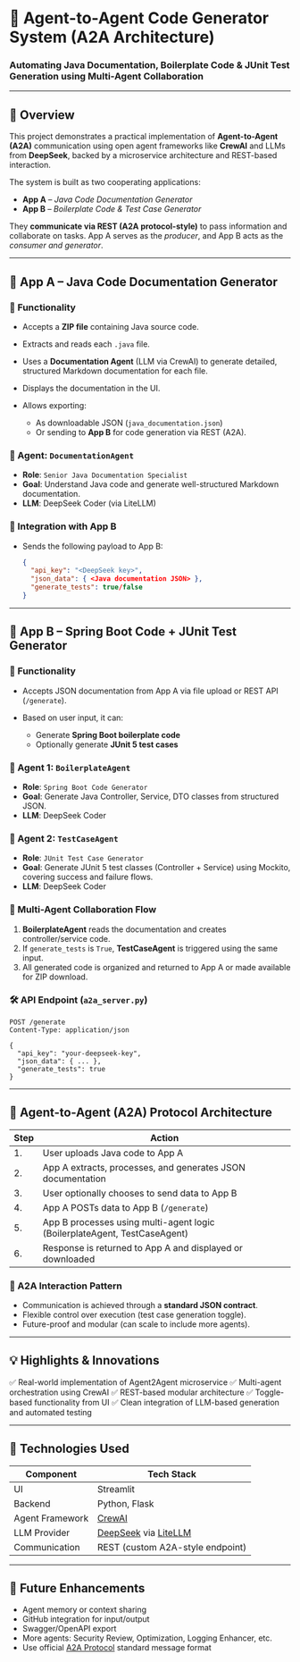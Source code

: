 
# 📘 **Agent-to-Agent Code Generator System (A2A Architecture)**

### Automating Java Documentation, Boilerplate Code & JUnit Test Generation using Multi-Agent Collaboration

---

## 🧠 **Overview**

This project demonstrates a practical implementation of **Agent-to-Agent (A2A)** communication using open agent frameworks like **CrewAI** and LLMs from **DeepSeek**, backed by a microservice architecture and REST-based interaction.

The system is built as two cooperating applications:

* **App A** – *Java Code Documentation Generator*
* **App B** – *Boilerplate Code & Test Case Generator*

They **communicate via REST (A2A protocol-style)** to pass information and collaborate on tasks. App A serves as the *producer*, and App B acts as the *consumer and generator*.

---

## 🧩 **App A – Java Code Documentation Generator**

### 🔧 Functionality

* Accepts a **ZIP file** containing Java source code.
* Extracts and reads each `.java` file.
* Uses a **Documentation Agent** (LLM via CrewAI) to generate detailed, structured Markdown documentation for each file.
* Displays the documentation in the UI.
* Allows exporting:

  * As downloadable JSON (`java_documentation.json`)
  * Or sending to **App B** for code generation via REST (A2A).

### 🧠 Agent: `DocumentationAgent`

* **Role**: `Senior Java Documentation Specialist`
* **Goal**: Understand Java code and generate well-structured Markdown documentation.
* **LLM**: DeepSeek Coder (via LiteLLM)

### 📡 Integration with App B

* Sends the following payload to App B:

  ```json
  {
    "api_key": "<DeepSeek key>",
    "json_data": { <Java documentation JSON> },
    "generate_tests": true/false
  }
  ```

---

## 🧩 **App B – Spring Boot Code + JUnit Test Generator**

### 🔧 Functionality

* Accepts JSON documentation from App A via file upload or REST API (`/generate`).
* Based on user input, it can:

  * Generate **Spring Boot boilerplate code**
  * Optionally generate **JUnit 5 test cases**

### 🧠 Agent 1: `BoilerplateAgent`

* **Role**: `Spring Boot Code Generator`
* **Goal**: Generate Java Controller, Service, DTO classes from structured JSON.
* **LLM**: DeepSeek Coder

### 🧠 Agent 2: `TestCaseAgent`

* **Role**: `JUnit Test Case Generator`
* **Goal**: Generate JUnit 5 test classes (Controller + Service) using Mockito, covering success and failure flows.
* **LLM**: DeepSeek Coder

### 🔀 Multi-Agent Collaboration Flow

1. **BoilerplateAgent** reads the documentation and creates controller/service code.
2. If `generate_tests` is `True`, **TestCaseAgent** is triggered using the same input.
3. All generated code is organized and returned to App A or made available for ZIP download.

### 🛠 API Endpoint (`a2a_server.py`)

```http
POST /generate
Content-Type: application/json

{
  "api_key": "your-deepseek-key",
  "json_data": { ... },
  "generate_tests": true
}
```

---

## 🔁 **Agent-to-Agent (A2A) Protocol Architecture**

| Step | Action                                                                    |
| ---- | ------------------------------------------------------------------------- |
| 1.   | User uploads Java code to App A                                           |
| 2.   | App A extracts, processes, and generates JSON documentation               |
| 3.   | User optionally chooses to send data to App B                             |
| 4.   | App A POSTs data to App B (`/generate`)                                   |
| 5.   | App B processes using multi-agent logic (BoilerplateAgent, TestCaseAgent) |
| 6.   | Response is returned to App A and displayed or downloaded                 |

### 🔄 A2A Interaction Pattern

* Communication is achieved through a **standard JSON contract**.
* Flexible control over execution (test case generation toggle).
* Future-proof and modular (can scale to include more agents).

---

## 💡 Highlights & Innovations

✅ Real-world implementation of Agent2Agent microservice
✅ Multi-agent orchestration using CrewAI
✅ REST-based modular architecture
✅ Toggle-based functionality from UI
✅ Clean integration of LLM-based generation and automated testing

---

## 📁 Technologies Used

| Component       | Tech Stack                                                                          |
| --------------- | ----------------------------------------------------------------------------------- |
| UI              | Streamlit                                                                           |
| Backend         | Python, Flask                                                                       |
| Agent Framework | [CrewAI](https://github.com/joaomdmoura/crewai)                                     |
| LLM Provider    | [DeepSeek](https://deepseek.com/) via [LiteLLM](https://github.com/BerriAI/litellm) |
| Communication   | REST (custom A2A-style endpoint)                                                    |

---

## 🧪 Future Enhancements

* Agent memory or context sharing
* GitHub integration for input/output
* Swagger/OpenAPI export
* More agents: Security Review, Optimization, Logging Enhancer, etc.
* Use official [A2A Protocol](https://a2a-protocol.org/) standard message format

